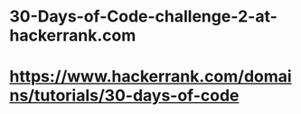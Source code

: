 # 30-Days-of-Code-challenge-2-at-hackerrank.com
# https://www.hackerrank.com/domains/tutorials/30-days-of-code
